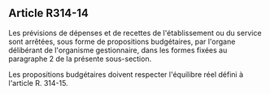 ## Article R314-14


Les prévisions de dépenses et de recettes de l'établissement ou du service sont arrêtées, sous forme de
propositions budgétaires, par l'organe délibérant de l'organisme gestionnaire, dans les formes fixées au
paragraphe 2 de la présente sous-section.

Les propositions budgétaires doivent respecter l'équilibre réel défini à l'article R. 314-15.

